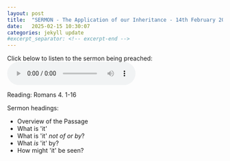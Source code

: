 ```yaml
---
layout: post
title:  "SERMON - The Application of our Inheritance - 14th February 2025 - Stornoway APC"
date:   2025-02-15 10:30:07
categories: jekyll update
#excerpt_separator: <!-- excerpt-end -->
---
```

Click below to listen to the sermon being preached:
<audio controls>
<source src="/media/application.mp3" type="audio/mpeg">
Your browser does not support the audio element.
</audio>

Reading: Romans 4. 1-16

Sermon headings:
* Overview of the Passage
* What is 'it'
* What is 'it' *not of or by*?
* What *is* 'it' by?
* How might 'it' be seen?
